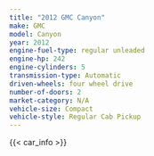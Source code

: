```yaml
---
title: "2012 GMC Canyon"
make: GMC
model: Canyon
year: 2012
engine-fuel-type: regular unleaded
engine-hp: 242
engine-cylinders: 5
transmission-type: Automatic
driven-wheels: four wheel drive
number-of-doors: 2
market-category: N/A
vehicle-size: Compact
vehicle-style: Regular Cab Pickup
---
```


{{< car_info >}}
